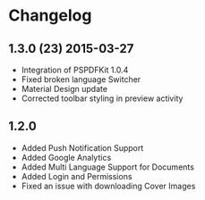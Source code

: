 Changelog
==================

## 1.3.0 (23) 2015-03-27
 
 - Integration of PSPDFKit 1.0.4
 - Fixed broken language Switcher
 - Material Design update
 - Corrected toolbar styling in preview activity

## 1.2.0
 
 - Added Push Notification Support
 - Added Google Analytics
 - Added Multi Language Support for Documents
 - Added Login and Permissions
 - Fixed an issue with downloading Cover Images